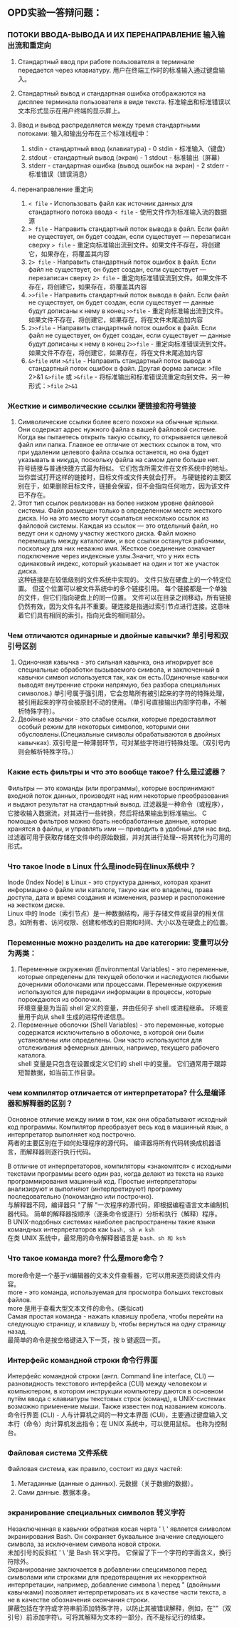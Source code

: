 ## OPD实验一答辩问题：

### ПОТОКИ ВВОДА-ВЫВОДА И ИХ ПЕРЕНАПРАВЛЕНИЕ 输入输出流和重定向
1. Стандартный ввод при работе пользователя в терминале передается через клавиатуру.
用户在终端工作时的标准输入通过键盘输入。

2. Стандартный вывод и стандартная ошибка отображаются на дисплее терминала пользователя в виде текста.
标准输出和标准错误以文本形式显示在用户终端的显示屏上。

3. Ввод и вывод распределяется между тремя стандартными потоками:
输入和输出分布在三个标准线程中：
   1. stdin - стандартный ввод (клавиатура) - 0
   stdin - 标准输入（键盘）
   2. stdout - стандартный вывод (экран) - 1
   stdout - 标准输出（屏幕）
   3. stderr - стандартная ошибка (вывод ошибок на экран) - 2
   stderr - 标准错误（错误消息）

4. перенаправление 重定向
      1. `< file` - Использовать файл как источник данных для стандартного потока ввода
      `< file` - 使用文件作为标准输入流的数据源
      2. `> file` - Направить стандартный поток вывода в файл. Если файл не существует, он будет создан, если существует — перезаписан сверху
      `> file` - 重定向标准输出流到文件。如果文件不存在，将创建它，如果存在，将覆盖其内容
      3. `2> file` - Направить стандартный поток ошибок в файл. Если файл не существует, он будет создан, если существует — перезаписан сверху
      `2> file` - 重定向标准错误流到文件。如果文件不存在，将创建它，如果存在，将覆盖其内容
      4. `>>file` - Направить стандартный поток вывода в файл. Если файл не существует, он будет создан, если существует — данные будут дописаны к нему в конец
       `>>file` - 重定向标准输出流到文件。如果文件不存在，将创建它，如果存在，将在文件末尾追加内容
      5. `2>>file` - Направить стандартный поток ошибок в файл. Если файл не существует, он будет создан, если существует — данные будут дописаны к нему в конец
      `2>>file` - 重定向标准错误流到文件。如果文件不存在，将创建它，如果存在，将在文件末尾追加内容
      6. `&>file` или `>&file` - Направить стандартный поток вывода и стандартный поток ошибок в файл. Другая форма записи: >file 2>&1
      `&>file` 或 `>&file` - 将标准输出和标准错误流重定向到文件。另一种形式：`>file` `2>&1`

### Жесткие и символические ссылки 硬链接和符号链接
1. Символические ссылки более всего похожи на обычные ярлыки. Они содержат адрес нужного файла в вашей файловой системе. Когда вы пытаетесь открыть такую ссылку, то открывается целевой файл или папка. Главное ее отличие от жестких ссылок в том, что при удалении целевого файла ссылка останется, но она будет указывать в никуда, поскольку файла на самом деле больше нет.  
符号链接与普通快捷方式最为相似。 它们包含所需文件在文件系统中的地址。 当你尝试打开这样的链接时，目标文件或文件夹就会打开。 与硬链接的主要区别在于，如果删除目标文件，链接会保留，但不会指向任何地方，因为该文件已不存在。  
2. Этот тип ссылок реализован на более низком уровне файловой системы. Файл размещен только в определенном месте жесткого диска. Но на это место могут ссылаться несколько ссылок из файловой системы. Каждая из ссылок — это отдельный файл, но ведут они к одному участку жесткого диска. Файл можно перемещать между каталогами, и все ссылки останутся рабочими, поскольку для них неважно имя.
Жесткое соединение означает подключение через индексные узлы.Значит, что у них есть одинаковый индекс, который указывает на один и тот же участок диска.  
这种链接是在较低级别的文件系统中实现的。 文件只放在硬盘上的一个特定位置。 但这个位置可以被文件系统中的多个链接引用。 每个链接都是一个单独的文件，但它们指向硬盘上的同一位置。 文件可以在目录之间移动，所有链接仍然有效，因为文件名并不重要。硬连接是指通过索引节点进行连接。这意味着它们具有相同的索引，指向光盘的相同部分。

### Чем отличаются одинарные и двойные кавычки? 单引号和双引号区别
1. Одиночная кавычка - это сильная кавычка, она игнорирует все специальные обработки вызываемого символа, и заключенный в кавычки символ используется так, как он есть.(Одиночные кавычки выводят внутренние строки напрямую, без разбора специальных символов.)
单引号属于强引用，它会忽略所有被引起来的字符的特殊处理，被引用起来的字符会被原封不动的使用。（单引号直接输出内部字符串，不解析特殊字符）。
2. Двойные кавычки - это слабые ссылки, которые предоставляют особый режим для некоторых символов, которыми они обусловлены.(Специальные символы обрабатываются в двойных кавычках).
双引号是一种薄弱环节，可对某些字符进行特殊处理。（双引号内则会解析特殊字符。）

### Какие есть фильтры и что это вообще такое? 什么是过滤器？
Фильтры — это команды (или программы), которые воспринимают входной поток данных, производят над ним некоторые преобразования и выдают результат на стандартный вывод.
过滤器是一种命令（或程序），它接收输入数据流，对其进行一些转换，然后将结果输出到标准输出。
С помощью фильтров можно брать необработанные данные, которые хранятся в файлы, и управлять ими — приводить в удобный для нас вид.  
过滤器可用于获取存储在文件中的原始数据，并对其进行处理--将其转化为可用的形式。  

### Что такое Inode в Linux 什么是inode码在linux系统中？
Inode (Index Node) в Linux - это структура данных, которая хранит информацию о файле или каталоге, такую как его владелец, права доступа, дата и время создания и изменения, размер и расположение на жестком диске.  
Linux 中的 Inode（索引节点）是一种数据结构，用于存储文件或目录的相关信息，如所有者、访问权限、创建和修改的日期和时间、大小以及在硬盘上的位置。

### Переменные можно разделить на две категории: 变量可以分为两类：
1. Переменные окружения (Environmental Variables) - это переменные, которые определены для текущей оболочки и наследуются любыми дочерними оболочками или процессами. Переменные окружения используются для передачи информации в процессы, которые порождаются из оболочки.  
环境变量是为当前 shell 定义的变量，并由任何子 shell 或进程继承。 环境变量用于向从 shell 生成的进程传递信息。  
2. Переменные оболочки (Shell Variables) - это переменные, которые содержатся исключительно в оболочке, в которой они были установлены или определены. Они часто используются для отслеживания эфемерных данных, например, текущего рабочего каталога.  
shell 变量是只包含在设置或定义它们的 shell 中的变量。 它们通常用于跟踪短暂数据，如当前工作目录。

### чем компилятор отличается от интерпретатора? 什么是编译器和解释器的区别？
Основное отличие между ними в том, как они обрабатывают исходный код программы. Компилятор преобразует весь код в машинный язык, а интерпретатор выполняет код построчно.  
两者的主要区别在于如何处理程序的源代码。 编译器将所有代码转换成机器语言，而解释器则逐行执行代码。  

В отличие от интерпретаторов, компиляторы «знакомятся» с исходными текстами программы всего один раз, когда делают из текста на языке программирования машинный код.
Простые интерпретаторы анализируют и выполняют (интерпретируют) программу последовательно (покомандно или построчно).  
与解释器不同，编译器只 "了解 "一次程序的源代码，即根据编程语言文本编制机器代码。 简单的解释器按顺序（逐条命令或逐行）分析和执行（解释）程序。  
В UNIX-подобных системах наиболее распространены такие языки командных интерпретаторов как `bash, sh и ksh`  
在类 UNIX 系统中，最常用的命令解释器语言是 `bash、sh 和 ksh`

### Что такое команда more? 什么是more命令？
more命令是一个基于vi编辑器的文本文件查看器，它可以用来逐页阅读文件内容。  
more - это команда, используемая для просмотра больших текстовых файлов.  
more 是用于查看大型文本文件的命令。(类似cat)  
Самая простая команда - нажать клавишу пробела, чтобы перейти на следующую страницу, и клавишу b, чтобы вернуться на одну страницу назад.  
最简单的命令是按空格键进入下一页，按 b 键返回一页。

### Интерфейс командной строки 命令行界面
Интерфейс командной строки (англ. Command line interface, CLI) — разновидность текстового интерфейса (CUI) между человеком и компьютером, в котором инструкции компьютеру даются в основном путём ввода с клавиатуры текстовых строк (команд), в UNIX-системах возможно применение мыши. Также известен под названием консоль.  
命令行界面 (CLI) - 人与计算机之间的一种文本界面 (CUI)，主要通过键盘输入文本行（命令）向计算机发出指令；在 UNIX 系统中，可以使用鼠标。 也称为控制台。

### Файловая система 文件系统
Файловая система, как правило, состоит из двух частей:

1. Метаданные (данные о данных).
元数据（关于数据的数据）。  
2. Сами данные.
数据本身。

### экранирование специальных символов 转义字符
Незаключенная в кавычки обратная косая черта ' \ ' является символом экранирования Bash. Он сохраняет буквальное значение следующего символа, за исключением символа новой строки.  
未加引号的反斜杠 ' \ '是 Bash 转义字符。 它保留了下一个字符的字面含义，换行符除外。  
Экранирование заключается в добавлении спецсимволов перед символами или строками для предотвращения их некорректной интерпретации, например, добавление символа \ перед " (двойными кавычками) позволяет интерпретировать их в качестве части текста, а не в качестве обозначения окончания строки.   
屏蔽包括在字符或字符串前添加特殊字符，以防止其被错误解释，例如，在""（双引号）前添加字符\，可将其解释为文本的一部分，而不是标记行的结束。  